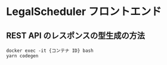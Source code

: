 # LegalScheduler フロントエンド

## REST API のレスポンスの型生成の方法

```
docker exec -it {コンテナ ID} bash
yarn codegen
```
